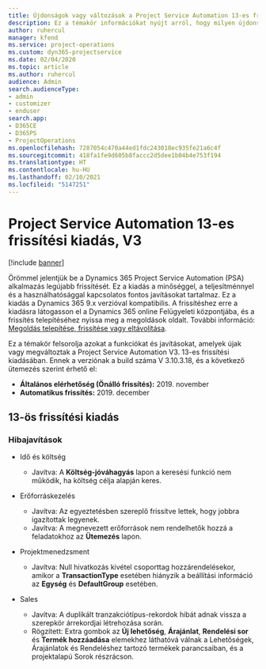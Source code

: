 ```yaml
---
title: Újdonságok vagy változások a Project Service Automation 13-es frissítési kiadásának V3 változatában
description: Ez a témakör információkat nyújt arról, hogy milyen újdonságok és változások vannak a Project Service Automation 13-ös frissítési kiadásának V3 verziójában.
author: ruhercul
manager: kfend
ms.service: project-operations
ms.custom: dyn365-projectservice
ms.date: 02/04/2020
ms.topic: article
ms.author: ruhercul
audience: Admin
search.audienceType:
- admin
- customizer
- enduser
search.app:
- D365CE
- D365PS
- ProjectOperations
ms.openlocfilehash: 7287054c470a44ed1fdc243018ec935fe21a6c4f
ms.sourcegitcommit: 418fa1fe9d605b8faccc2d5dee1b04b4e753f194
ms.translationtype: HT
ms.contentlocale: hu-HU
ms.lasthandoff: 02/10/2021
ms.locfileid: "5147251"
---
```

# <a name="project-service-automation-update-release-13-v3"></a>Project Service Automation 13-es frissítési kiadás, V3

[!include [banner](../includes/psa-now-project-operations.md)]

Örömmel jelentjük be a Dynamics 365 Project Service Automation (PSA) alkalmazás legújabb frissítését. Ez a kiadás a minőséggel, a teljesítménnyel és a használhatósággal kapcsolatos fontos javításokat tartalmaz. Ez a kiadás a Dynamics 365 9.x verzióval kompatibilis. A frissítéshez erre a kiadásra látogasson el a Dynamics 365 online Felügyeleti központjába, és a frissítés telepítéséhez nyissa meg a megoldások oldalt. További információ: [Megoldás telepítése, frissítése vagy eltávolítása](https://docs.microsoft.com/power-platform/admin/install-remove-preferred-solution).

Ez a témakör felsorolja azokat a funkciókat és javításokat, amelyek újak vagy megváltoztak a Project Service Automation V3. 13-es frissítési kiadásában. Ennek a verziónak a build száma V 3.10.3.18, és a következő ütemezés szerint érhető el:

- **Általános elérhetőség (Önálló frissítés):** 2019. november
- **Automatikus frissítés:** 2019. december


## <a name="update-release-13"></a>13-ös frissítési kiadás 

### <a name="bug-fixes"></a>Hibajavítások

- Idő és költség

     - Javítva: A **Költség-jóváhagyás** lapon a keresési funkció nem működik, ha költség célja alapján keres.

- Erőforráskezelés

     - Javítva: Az egyeztetésben szereplő frissítve lettek, hogy jobbra igazítottak legyenek.
     - Javítva: A megnevezett erőforrások nem rendelhetők hozzá a feladatokhoz az **Ütemezés** lapon.

- Projektmenedzsment

     - Javítva: Null hivatkozás kivétel csoporttag hozzárendelésekor, amikor a **TransactionType** esetében hiányzik a beállítási információ az **Egység** és **DefaultGroup** esetében.

- Sales

     - Javítva: A duplikált tranzakciótípus-rekordok hibát adnak vissza a szerepkör árrekordjai létrehozása során.
     - Rögzített: Extra gombok az **Új lehetőség**, **Árajánlat**, **Rendelési sor** és **Termék hozzáadása** elemekhez láthatóvá válnak a Lehetőségek, Árajánlatok és Rendeléshez tartozó termékek parancsaiban, és a projektalapú Sorok részrácson.


